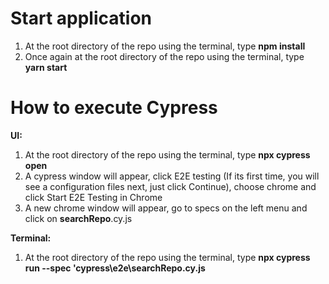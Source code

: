 # Start application
1. At the root directory of the repo using the terminal, type **npm install**
2. Once again at the root directory of the repo using the terminal, type **yarn start**

# How to execute Cypress

**UI:**

1. At the root directory of the repo using the terminal, type **npx cypress open**
2. A cypress window will appear, click E2E testing (If its first time, you will see a configuration files next, just click Continue), choose chrome and click Start E2E Testing in Chrome
3. A new chrome window will appear, go to specs on the left menu and click on **searchRepo**.cy.js

**Terminal:**

1. At the root directory of the repo using the terminal, type **npx cypress run --spec 'cypress\e2e\searchRepo.cy.js**
